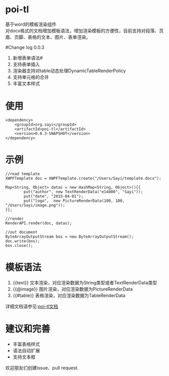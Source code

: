 # poi-tl
基于word的模板渲染组件  
对docx格式的文档增加模板语法，增加渲染模板的方便性，目前支持对段落、页眉、页脚、表格的文本、图片、表单渲染。

#Change log
0.0.3  
1. 新增表单语法#  
2. 支持表单插入  
2. 渲染器支持对table动态处理DynamicTableRenderPolicy  
3. 支持单元格的合并  
4. 丰富文本样式

# 使用
    <dependency>
        <groupId>org.sayi</groupId>
        <artifactId>poi-tl</artifactId>
        <version>0.0.3-SNAPSHOT</version>
    </dependency>

# 示例
    //read template
    XWPFTemplate doc = XWPFTemplate.create("/Users/Sayi/template.docx");

    Map<String, Object> datas = new HashMap<String, Object>(){{
            put("author", new TextRenderData("e14800", "Sayi"));
            put("date", "2015-04-01");
            put("logo",  new PictureRenderData(100, 100, "/Users/Sayi/image.png"));
    }};

    //render
    RenderAPI.render(doc, datas);

    //out document
    ByteArrayOutputStream bos = new ByteArrayOutputStream();
    doc.write(bos);
    bos.close();

# 模板语法
1. {{text}}
文本渲染，对应渲染数据为String类型或者TextRenderData类型
2. {{@image}}
图片渲染，对应渲染数据为PictureRenderData
3. {{#table}}
表格渲染，对应渲染数据为TableRenderData

详细文档请参见:[poi-tl文档](http://www.sayi.org)

# 建议和完善
* 丰富表格样式
* 语法自动扩展
* 支持文本框

欢迎朋友们创建issue、pull request.

